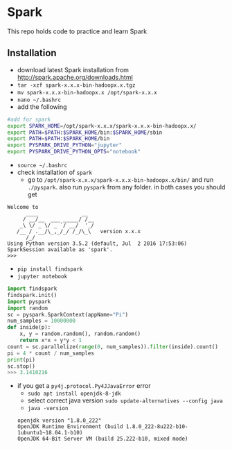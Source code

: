 # Spark
This repo holds code to practice and learn Spark

## Installation
* download latest Spark installation from http://spark.apache.org/downloads.html
* `tar -xzf spark-x.x.x-bin-hadoopx.x.tgz`
* `mv spark-x.x.x-bin-hadoopx.x /opt/spark-x.x.x`
* `nano ~/.bashrc`
* add the following
```bash
#add for spark
export SPARK_HOME=/opt/spark-x.x.x/spark-x.x.x-bin-hadoopx.x/
export PATH=$PATH:$SPARK_HOME/bin:$SPARK_HOME/sbin
export PATH=$PATH:$SPARK_HOME/bin
export PYSPARK_DRIVE_PYTHON="jupyter"
export PYSPARK_DRIVE_PYTHON_OPTS="notebook"
```
* `source ~/.bashrc`
* check installation of `spark`
  * go to `/opt/spark-x.x.x/spark-x.x.x-bin-hadoopx.x/bin/` and run `./pyspark`. also run `pyspark` from any folder. in both cases you should get 
```
Welcome to
      ____              __
     / __/__  ___ _____/ /__
    _\ \/ _ \/ _ `/ __/  '_/
   /__ / .__/\_,_/_/ /_/\_\   version x.x.x
      /_/
Using Python version 3.5.2 (default, Jul  2 2016 17:53:06)
SparkSession available as 'spark'.
>>>
```
* `pip install findspark`
* `jupyter notebook`
```python
import findspark
findspark.init()
import pyspark
import random
sc = pyspark.SparkContext(appName="Pi")
num_samples = 10000000
def inside(p):     
    x, y = random.random(), random.random()
    return x*x + y*y < 1
count = sc.parallelize(range(0, num_samples)).filter(inside).count()
pi = 4 * count / num_samples
print(pi)
sc.stop()
>>> 3.1410216
```
* if you get a `py4j.protocol.Py4JJavaError` error
  * `sudo apt install openjdk-8-jdk`
  * select correct java version `sudo update-alternatives --config java`
  * `java -version`
  ```
  openjdk version "1.8.0_222"
  OpenJDK Runtime Environment (build 1.8.0_222-8u222-b10-1ubuntu1~18.04.1-b10)
  OpenJDK 64-Bit Server VM (build 25.222-b10, mixed mode)
  ```
